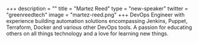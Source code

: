 +++
description = ""
title = "Martez Reed"
type = "new-speaker"
twitter = "greenreedtech"
image = "martez-reed.png"
+++
DevOps Engineer with experience building automation solutions encompassing Jenkins, Puppet, Terraform, Docker and various other DevOps tools. A passion for educating others on all things technology and a love for learning new things.